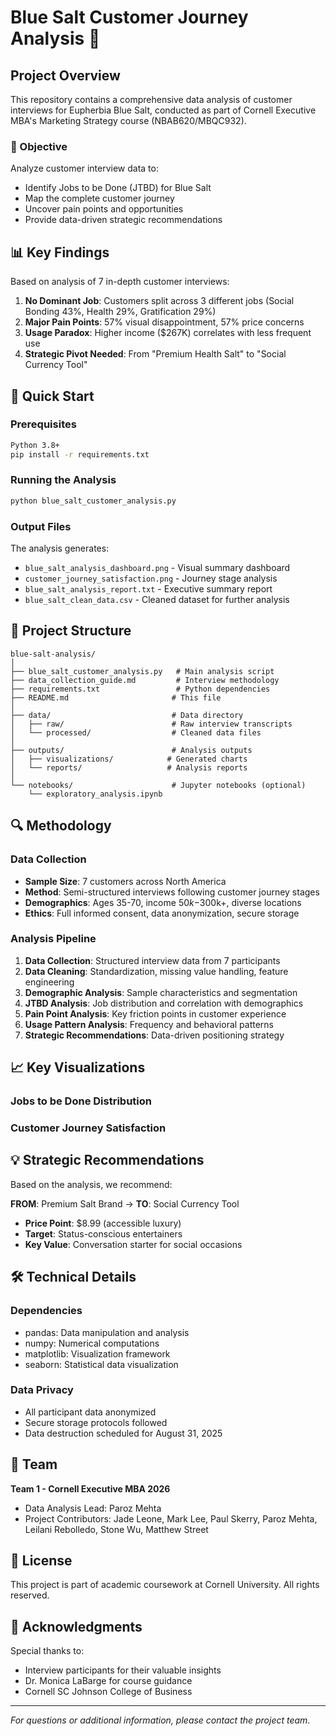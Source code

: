# Blue Salt Customer Journey Analysis 🧂

## Project Overview
This repository contains a comprehensive data analysis of customer interviews for Eupherbia Blue Salt, conducted as part of Cornell Executive MBA's Marketing Strategy course (NBAB620/MBQC932).

### 🎯 Objective
Analyze customer interview data to:
- Identify Jobs to be Done (JTBD) for Blue Salt
- Map the complete customer journey
- Uncover pain points and opportunities
- Provide data-driven strategic recommendations

## 📊 Key Findings

Based on analysis of 7 in-depth customer interviews:

1. **No Dominant Job**: Customers split across 3 different jobs (Social Bonding 43%, Health 29%, Gratification 29%)
2. **Major Pain Points**: 57% visual disappointment, 57% price concerns
3. **Usage Paradox**: Higher income ($267K) correlates with less frequent use
4. **Strategic Pivot Needed**: From "Premium Health Salt" to "Social Currency Tool"

## 🚀 Quick Start

### Prerequisites
```bash
Python 3.8+
pip install -r requirements.txt
```

### Running the Analysis
```bash
python blue_salt_customer_analysis.py
```

### Output Files
The analysis generates:
- `blue_salt_analysis_dashboard.png` - Visual summary dashboard
- `customer_journey_satisfaction.png` - Journey stage analysis
- `blue_salt_analysis_report.txt` - Executive summary report
- `blue_salt_clean_data.csv` - Cleaned dataset for further analysis

## 📁 Project Structure
```
blue-salt-analysis/
│
├── blue_salt_customer_analysis.py   # Main analysis script
├── data_collection_guide.md         # Interview methodology
├── requirements.txt                 # Python dependencies
├── README.md                       # This file
│
├── data/                           # Data directory
│   ├── raw/                        # Raw interview transcripts
│   └── processed/                  # Cleaned data files
│
├── outputs/                        # Analysis outputs
│   ├── visualizations/            # Generated charts
│   └── reports/                   # Analysis reports
│
└── notebooks/                      # Jupyter notebooks (optional)
    └── exploratory_analysis.ipynb
```

## 🔍 Methodology

### Data Collection
- **Sample Size**: 7 customers across North America
- **Method**: Semi-structured interviews following customer journey stages
- **Demographics**: Ages 35-70, income $50k-$300k+, diverse locations
- **Ethics**: Full informed consent, data anonymization, secure storage

### Analysis Pipeline
1. **Data Collection**: Structured interview data from 7 participants
2. **Data Cleaning**: Standardization, missing value handling, feature engineering
3. **Demographic Analysis**: Sample characteristics and segmentation
4. **JTBD Analysis**: Job distribution and correlation with demographics
5. **Pain Point Analysis**: Key friction points in customer experience
6. **Usage Pattern Analysis**: Frequency and behavioral patterns
7. **Strategic Recommendations**: Data-driven positioning strategy

## 📈 Key Visualizations

### Jobs to be Done Distribution


### Customer Journey Satisfaction


## 💡 Strategic Recommendations

Based on the analysis, we recommend:

**FROM**: Premium Salt Brand → **TO**: Social Currency Tool
- **Price Point**: $8.99 (accessible luxury)
- **Target**: Status-conscious entertainers
- **Key Value**: Conversation starter for social occasions

## 🛠️ Technical Details

### Dependencies
- pandas: Data manipulation and analysis
- numpy: Numerical computations
- matplotlib: Visualization framework
- seaborn: Statistical data visualization

### Data Privacy
- All participant data anonymized
- Secure storage protocols followed
- Data destruction scheduled for August 31, 2025

## 👥 Team

**Team 1 - Cornell Executive MBA 2026**
- Data Analysis Lead: Paroz Mehta
- Project Contributors: Jade Leone, Mark Lee, Paul Skerry, Paroz Mehta, Leilani Rebolledo, Stone Wu, Matthew Street

## 📝 License

This project is part of academic coursework at Cornell University. All rights reserved.

## 🤝 Acknowledgments

Special thanks to:
- Interview participants for their valuable insights
- Dr. Monica LaBarge for course guidance
- Cornell SC Johnson College of Business

---

*For questions or additional information, please contact the project team.*
